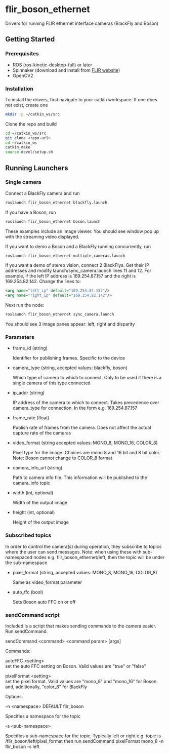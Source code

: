 # flir_boson_ethernet

Drivers for running FLIR ethernet interface cameras (BlackFly and Boson)

## Getting Started

### Prerequisites 
- ROS (ros-kinetic-desktop-full) or later
- Spinnaker (download and install from [FLIR website](https://www.flir.com/products/spinnaker-sdk/))
- OpenCV2

### Installation
To install the drivers, first navigate to your catkin workspace. If one does not exist, create one
```bash
mkdir -p ~/catkin_ws/src
```
Clone the repo and build
```bash
cd ~/catkin_ws/src
git clone <repo-url>
cd ~/catkin_ws
catkin_make
source devel/setup.sh
```
## Running Launchers
### Single camera
Connect a BlackFly camera and run
```bash
roslaunch flir_boson_ethernet blackfly.launch
```
If you have a Boson, run
```bash
roslaunch flir_boson_ethernet boson.launch
```
These examples include an image viewer. You should see window pop up with the streaming video displayed.

If you want to demo a Boson and a BlackFly running concurrently, run
```bash
roslaunch flir_boson_ethernet multiple_cameras.launch
```
If you want a demo of stereo vision, connect 2 BlackFlys. Get their IP addresses and modify launch/sync_camera.launch lines 11 and 12. For example, if the left IP address is 169.254.87.157 and the right is 169.254.82.142. Change the lines to:
```xml
<arg name="left_ip" default="169.254.87.157"/>
<arg name="right_ip" default="169.254.82.142"/>
```
Next run the node:
```bash
roslaunch flir_boson_ethernet sync_camera.launch
```
You should see 3 image panes appear: left, right and disparity
### Parameters
* frame_id (string)

    Identifier for publishing frames. Specific to the device
* camera_type (string, accepted values: blackfly, boson)

    Which type of camera to which to connect. Only to be used if there is a single camera of this type connected
* ip_addr (string)

    IP address of the camera to which to connect. Takes precedence over camera_type for connection. In the form e.g. 169.254.87.157
* frame_rate (float)

    Publish rate of frames from the camera. Does not affect the actual capture rate of the cameras

* video_format (string accepted values: MONO_8, MONO_16, COLOR_8)

    Pixel type for the image. Choices are mono 8 and 16 bit and 8 bit color. Note: Boson cannot change to COLOR_8 format
* camera_info_url (string)

    Path to camera info file. This information will be published to the camera_info topic
* width (int, optional)

    Width of the output image
* height (int, optional)

    Height of the output image

### Subscribed topics
In order to control the camera(s) during operation, they subscribe to topics where the user can send messages. Note: when using these with sub-namespaced nodes e.g. flir_boson_ethernet/left, then the topic will be under the sub-namespace
* pixel_format (string, accepted values: MONO_8, MONO_16, COLOR_8)

    Same as video_format parameter
* auto_ffc (bool)

    Sets Boson auto FFC on or off

### sendCommand script
Included is a script that makes sending commands to the camera easier. Run sendCommand.

sendCommand &lt;command&gt; &lt;command param&gt; [args]

Commands:

autoFFC &lt;setting&gt;        
set the auto FFC setting on Boson. Valid values are "true" or "false"

pixelFormat &lt;setting&gt;  
set the pixel format. Valid values are "mono_8" and "mono_16" for Boson and, additionally, "color_8" for BlackFly

Options:

-n &lt;namespace&gt; DEFAULT flir_boson

Specifies a namespace for the topic

-s &lt;sub-namespace&gt;

Specifies a sub-namespace for the topic. Typically left or right
e.g. topic is /flir_boson/left/pixel_format then run sendCommand 
pixelFormat mono_8 -n flir_boson -s left
